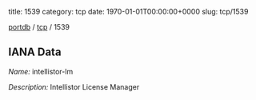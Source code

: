 title: 1539
category: tcp
date: 1970-01-01T00:00:00+0000
slug: tcp/1539

[portdb](/) / [tcp](/category/tcp.html) / 1539


## IANA Data

_Name:_ intellistor-lm

_Description:_ Intellistor License Manager

